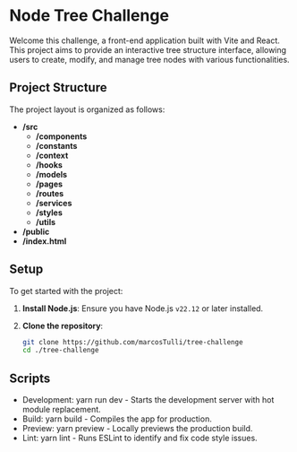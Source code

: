 # Node Tree Challenge

Welcome this challenge, a front-end application built with Vite and React. This project aims to provide an interactive tree structure interface, allowing users to create, modify, and manage tree nodes with various functionalities.

## Project Structure

The project layout is organized as follows:

- **/src**
  - **/components**
  - **/constants**
  - **/context**
  - **/hooks**
  - **/models**
  - **/pages**
  - **/routes**
  - **/services**
  - **/styles**
  - **/utils**
- **/public**
- **/index.html**

## Setup

To get started with the project:

1. **Install Node.js**: Ensure you have Node.js `v22.12` or later installed.

2. **Clone the repository**:
   ```bash
   git clone https://github.com/marcosTulli/tree-challenge
   cd ./tree-challenge
   ```

## Scripts

- Development: yarn run dev - Starts the development server with hot module replacement.
- Build: yarn build - Compiles the app for production.
- Preview: yarn preview - Locally previews the production build.
- Lint: yarn lint - Runs ESLint to identify and fix code style issues.
